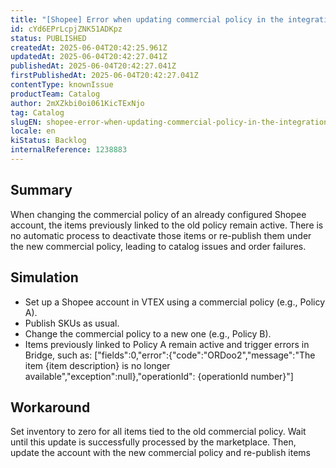```yaml
---
title: "[Shopee] Error when updating commercial policy in the integration card setup"
id: cYd6EPrLcpjZNK51ADKpz
status: PUBLISHED
createdAt: 2025-06-04T20:42:25.961Z
updatedAt: 2025-06-04T20:42:27.041Z
publishedAt: 2025-06-04T20:42:27.041Z
firstPublishedAt: 2025-06-04T20:42:27.041Z
contentType: knownIssue
productTeam: Catalog
author: 2mXZkbi0oi061KicTExNjo
tag: Catalog
slugEN: shopee-error-when-updating-commercial-policy-in-the-integration-card-setup
locale: en
kiStatus: Backlog
internalReference: 1238883
---
```


## Summary


When changing the commercial policy of an already configured Shopee account, the items previously linked to the old policy remain active. There is no automatic process to deactivate those items or re-publish them under the new commercial policy, leading to catalog issues and order failures.


##

## Simulation



- Set up a Shopee account in VTEX using a commercial policy (e.g., Policy A).
- Publish SKUs as usual.
- Change the commercial policy to a new one (e.g., Policy B).
- Items previously linked to Policy A remain active and trigger errors in Bridge, such as:
["fields":0,"error":{"code":"ORDoo2","message":"The item {item description} is no longer available","exception":null},"operationId": {operationId number}"]


##

## Workaround


Set inventory to zero for all items tied to the old commercial policy.
Wait until this update is successfully processed by the marketplace.
Then, update the account with the new commercial policy and re-publish items





